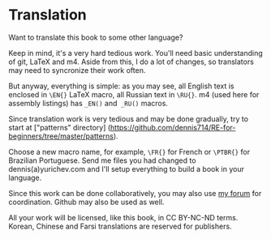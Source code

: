 Translation
===========

Want to translate this book to some other language?

Keep in mind, it's a very hard tedious work.
You'll need basic understanding of git, LaTeX and m4.
Aside from this, I do a lot of changes, so translators may need to syncronize their
work often.

But anyway, everything is simple: as you may see, all English text is enclosed in `\EN{}` 
LaTeX macro, all Russian text in `\RU{}`.
m4 (used here for assembly listings) has `_EN()` and` _RU()` macros.

Since translation work is very tedious and may be done gradually, try to start at ["patterns" directory] 
(https://github.com/dennis714/RE-for-beginners/tree/master/patterns).

Choose a new macro name, for example, `\FR{}` for French or `\PTBR{}` for Brazilian Portuguese.
Send me files you had changed to dennis(a)yurichev.com and I'll setup everything to build a book
in your language.

Since this work can be done collaboratively, you may also use [my forum](http://forum.yurichev.com/viewforum.php?f=6) for coordination.
Github may also be used as well.

All your work will be licensed, like this book, in CC BY-NC-ND terms.
Korean, Chinese and Farsi translations are reserved for publishers.
